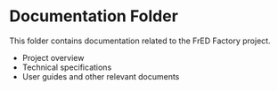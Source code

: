 # Documentation Folder

This folder contains documentation related to the FrED Factory project.

- Project overview
- Technical specifications
- User guides and other relevant documents